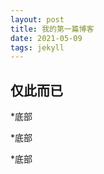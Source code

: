 ```yaml
---
layout: post
title: 我的第一篇博客
date: 2021-05-09
tags: jekyll   
---
```




## 仅此而已




*底部



*底部



*底部
